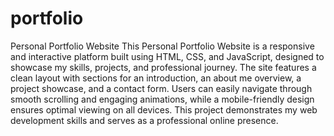 # portfolio
Personal Portfolio Website
This Personal Portfolio Website is a responsive and interactive platform built using HTML, CSS, and JavaScript, designed to showcase my skills, projects, and professional journey. The site features a clean layout with sections for an introduction, an about me overview, a project showcase, and a contact form. Users can easily navigate through smooth scrolling and engaging animations, while a mobile-friendly design ensures optimal viewing on all devices. This project demonstrates my web development skills and serves as a professional online presence.

